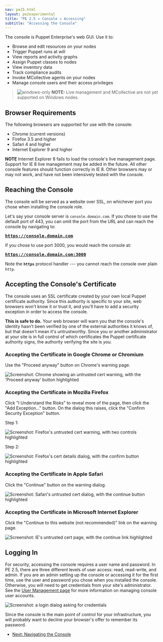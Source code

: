 ```yaml
---
nav: pe25.html
layout: pe2experimental
title: "PE 2.5 » Console » Accessing"
subtitle: "Accessing the Console"
---
```


The console is Puppet Enterprise's web GUI. Use it to:

* Browse and edit resources on your nodes
* Trigger Puppet runs at will
* View reports and activity graphs
* Assign Puppet classes to nodes
* View inventory data
* Track compliance audits
* Invoke MCollective agents on your nodes
* Manage console users and their access privileges

> ![windows-only](./images/windows-logo-small.jpg) **NOTE:** Live management and MCollective are not yet supported on Windows nodes.

Browser Requirements
-----

 The following browsers are supported for use with the console:

- Chrome (current versions)
- Firefox 3.5 and higher
- Safari 4 and higher
- Internet Explorer 9 and higher

**NOTE** Internet Explorer 8 fails to load the console's live management page. Support for IE 8 live management may be added in the future. All other console features should function correctly in IE 8. Other browsers may or may not work, and have not been intensively tested with the console. 

Reaching the Console
-----

The console will be served as a website over SSL, on whichever port you chose when installing the console role. 

Let's say your console server is `console.domain.com`. If you chose to use the default port of 443, you can omit the port from the URL and can reach the console by navigating to:

<big><strong><code>https://console.domain.com</code></strong></big>

If you chose to use port 3000, you would reach the console at:

<big><strong><code>https://console.domain.com:3000</code></strong></big>

Note the **`https`** protocol handler --- you cannot reach the console over plain `http`.

Accepting the Console's Certificate
-----

The console uses an SSL certificate created by your own local Puppet certificate authority. Since this authority is specific to your site, web browsers won't know it or trust it, and you'll have to add a security exception in order to access the console. 

**This is safe to do.** Your web browser will warn you that the console's identity hasn't been verified by one of the external authorities it knows of, but that doesn't mean it's untrustworthy. Since you or another administrator at your site is in full control of which certificates the Puppet certificate authority signs, the authority verifying the site is _you._ 

### Accepting the Certificate in Google Chrome or Chromium

Use the "Proceed anyway" button on Chrome's warning page.

![Screenshot: Chrome showing an untrusted cert warning, with the 'Proceed anyway' button highlighted][cert_chrome]

### Accepting the Certificate in Mozilla Firefox

Click "I Understand the Risks" to reveal more of the page, then click the "Add Exception..." button. On the dialog this raises, click the "Confirm Security Exception" button.

Step 1:

![Screenshot: Firefox's untrusted cert warning, with two controls highlighted][cert_firefox1]

Step 2:

![Screenshot: Firefox's cert details dialog, with the confirm button highlighted][cert_firefox2]

### Accepting the Certificate in Apple Safari

Click the "Continue" button on the warning dialog. 

![Screenshot: Safari's untrusted cert dialog, with the continue button highlighted][cert_safari]

### Accepting the Certificate in Microsoft Internet Explorer

Click the "Continue to this website (not recommended)" link on the warning page. 

![Screenshot: IE's untrusted cert page, with the continue link highlighted][cert_ie]

[cert_chrome]: ./images/console/accessing_cert_chrome.png
[cert_firefox1]: ./images/console/accessing_cert_firefox1.png
[cert_firefox2]: ./images/console/accessing_cert_firefox2.png
[cert_safari]: ./images/console/accessing_cert_safari.png
[cert_ie]: ./images/console/accessing_cert_ie.png
[login]: ./images/console/accessing_login.png



Logging In
-----

For security, accessing the console requires a user name and password. In PE 2.5, there are three different levels of user access: read, read-write, and admin. If you are an admin setting up the console or accessing it for the first time, use the user and password you chose when you installed the console. Otherwise, you will need to get credentials from your site's administrator. See the [User Management page](./console_auth.html) for more information on managing console user accounts.

![Screenshot: a login dialog asking for credentials][login]

Since the console is the main point of control for your infrastructure, you will probably want to decline your browser's offer to remember its password. 


- [Next: Navigating the Console](./console_navigating.html) 
